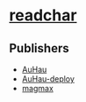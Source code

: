 # [readchar](https://pypi.org/project/readchar)



## Publishers
- [AuHau](https://pypi.org/user/AuHau)
- [AuHau-deploy](https://pypi.org/user/AuHau-deploy)
- [magmax](https://pypi.org/user/magmax)

